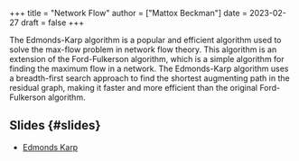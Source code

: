 +++
title = "Network Flow"
author = ["Mattox Beckman"]
date = 2023-02-27
draft = false
+++

The Edmonds-Karp algorithm is a popular and efficient algorithm used to solve the max-flow problem in network flow
theory. This algorithm is an extension of the Ford-Fulkerson algorithm, which is a simple algorithm for finding the
maximum flow in a network. The Edmonds-Karp algorithm uses a breadth-first search approach to find the shortest
augmenting path in the residual graph, making it faster and more efficient than the original Ford-Fulkerson algorithm.


## Slides {#slides}

-   [Edmonds Karp](/slides/edmonds-karp.pdf)
